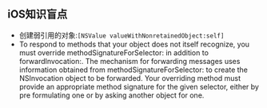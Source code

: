 ## iOS知识盲点

* 创建弱引用的对象:`[NSValue valueWithNonretainedObject:self]`
* To respond to methods that your object does not itself recognize, you must override methodSignatureForSelector: in addition to forwardInvocation:. The mechanism for forwarding messages uses information obtained from methodSignatureForSelector: to create the NSInvocation object to be forwarded. Your overriding method must provide an appropriate method signature for the given selector, either by pre formulating one or by asking another object for one.


